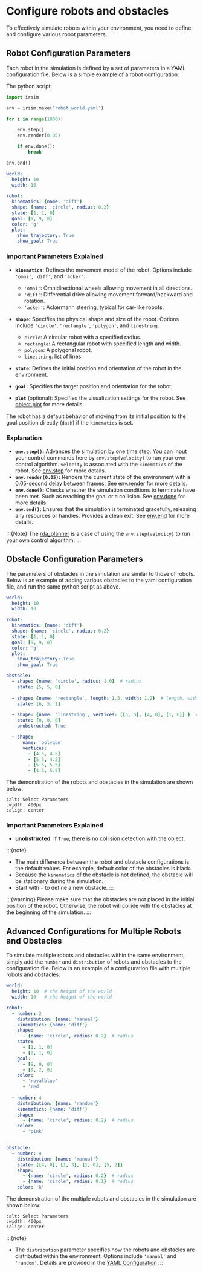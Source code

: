 Configure robots and obstacles
================

To effectively simulate robots within your environment, you need to define and configure various robot parameters.

## Robot Configuration Parameters

Each robot in the simulation is defined by a set of parameters in a YAML configuration file. Below is a simple example of a robot configuration:

The python script:

```python
import irsim

env = irsim.make('robot_world.yaml')

for i in range(1000):

    env.step()
    env.render(0.05)

    if env.done():
        break

env.end()
```


```yaml
world:
  height: 10 
  width: 10   

robot:
  kinematics: {name: 'diff'}  
  shape: {name: 'circle', radius: 0.2}  
  state: [1, 1, 0]  
  goal: [9, 9, 0] 
  color: 'g'
  plot:
    show_trajectory: True
    show_goal: True
```

### Important Parameters Explained

- **`kinematics`:** Defines the movement model of the robot. Options include `'omni'`, `'diff'`, and `'acker'`. 
  - `'omni'`: Omnidirectional wheels allowing movement in all directions.
  - `'diff'`: Differential drive allowing movement forward/backward and rotation.
  - `'acker'`: Ackermann steering, typical for car-like robots.
- **`shape`:** Specifies the physical shape and size of the robot. Options include `'circle'`, `'rectangle'`, `'polygon'`, and `linestring`.
    - `circle`: A circular robot with a specified radius.
    - `rectangle`: A rectangular robot with specified length and width.
    - `polygon`: A polygonal robot.
    - `linestring`: list of lines.
 
- **`state`:** Defines the initial position and orientation of the robot in the environment.
- **`goal`:** Specifies the target position and orientation for the robot.
- **`plot`** (optional): Specifies the visualization settings for the robot. See [object.plot](#irsim.world.object_base.ObjectBase.plot) for more details.


The robot has a default behavior of moving from its initial position to the goal position directly (`dash`) if the `kinematics` is set. 

### Explanation

- **`env.step()`:** Advances the simulation by one time step. You can input your control commands here by `env.step(velocity)` to run your own control algorithm. `velocity` is associated with the `kinematics` of the robot. See [env.step](#irsim.env.env_base.EnvBase.step) for more details. 
- **`env.render(0.05)`:** Renders the current state of the environment with a 0.05-second delay between frames. See [env.render](#irsim.env.env_base.EnvBase.render) for more details.
- **`env.done()`:** Checks whether the simulation conditions to terminate have been met. Such as reaching the goal or a collision. See [env.done](#irsim.env.env_base.EnvBase.done) for more details.
- **`env.end()`:** Ensures that the simulation is terminated gracefully, releasing any resources or handles. Provides a clean exit. See [env.end](#irsim.env.env_base.EnvBase.end) for more details.

:::{Note}
The [rda_planner](https://github.com/hanruihua/RDA-planner) is a case of using the `env.step(velocity)` to run your own control algorithm.
:::

## Obstacle Configuration Parameters

The parameters of obstacles in the simulation are similar to those of robots. Below is an example of adding various obstacles to the yaml configuration file, and run the same python script as above.

```yaml
world:
  height: 10 
  width: 10   

robot:
  kinematics: {name: 'diff'}  
  shape: {name: 'circle', radius: 0.2}  
  state: [1, 1, 0]  
  goal: [9, 9, 0] 
  color: 'g'
  plot:
    show_trajectory: True
    show_goal: True

obstacle:
  - shape: {name: 'circle', radius: 1.0}  # radius
    state: [5, 5, 0]  
  
  - shape: {name: 'rectangle', length: 1.5, width: 1.2}  # length, width
    state: [6, 5, 1] 

  - shape: {name: 'linestring', vertices: [[5, 5], [4, 0], [1, 6]] }  # vertices
    state: [0, 0, 0] 
    unobstructed: True

  - shape:
      name: 'polygon'
      vertices: 
        - [4.5, 4.5]
        - [5.5, 4.5]
        - [5.5, 5.5]
        - [4.5, 5.5]
```

The demonstration of the robots and obstacles in the simulation are shown below:

```{image} gif/robot_obstacle.gif
:alt: Select Parameters
:width: 400px
:align: center
```

### Important Parameters Explained

- **unobstructed**: If `True`, there is no collision detection with the object. 

:::{note}
- The main difference between the robot and obstacle configurations is the default values. For example, default color of the obstacles is black. 
- Because the `kinematics` of the obstacle is not defined, the obstacle will be stationary during the simulation.
- Start with `-` to define a new obstacle.
:::

:::{warning}
Please make sure that the obstacles are not placed in the initial position of the robot. Otherwise, the robot will collide with the obstacles at the beginning of the simulation.
:::

## Advanced Configurations for Multiple Robots and Obstacles

To simulate multiple robots and obstacles within the same environment, simply add the `number` and `distribution` of robots and obstacles to the configuration file. Below is an example of a configuration file with multiple robots and obstacles: 

```yaml
world:
  height: 10  # the height of the world
  width: 10   # the height of the world

robot:
  - number: 2
    distribution: {name: 'manual'}
    kinematics: {name: 'diff'}
    shape: 
      - {name: 'circle', radius: 0.2}  # radius
    state: 
      - [1, 1, 0]  
      - [2, 1, 0]
    goal:
      - [9, 9, 0] 
      - [9, 2, 0]
    color: 
      - 'royalblue'
      - 'red'
  
  - number: 4
    distribution: {name: 'random'}
    kinematics: {name: 'diff'}
    shape: 
      - {name: 'circle', radius: 0.2}  # radius
    color: 
      - 'pink'


obstacle:
  - number: 4
    distribution: {name: 'manual'}
    state: [[4, 8], [1, 3], [1, 0], [5, 2]]
    shape:
      - {name: 'circle', radius: 0.2}  # radius
      - {name: 'circle', radius: 0.1}  # radius
    color: 'k'
```

The demonstration of the multiple robots and obstacles in the simulation are shown below:

```{image} gif/multi_objects.gif
:alt: Select Parameters
:width: 400px
:align: center
```

:::{note}
- The `distribution` parameter specifies how the robots and obstacles are distributed within the environment. Options include `'manual'` and `'random'`. Details are provided in the [YAML Configuration](#../yaml_config/configuration/)
:::


